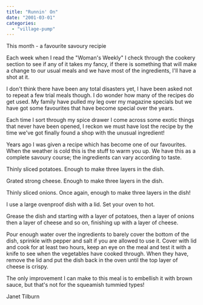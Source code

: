 ```yaml
---
title: "Runnin' On"
date: "2001-03-01"
categories: 
  - "village-pump"
---
```


This month - a favourite savoury recipie

Each week when I read the "Woman's Weekly" I check through the cookery section to see if any of it takes my fancy, if there is something that will make a change to our usual meals and we have most of the ingredients, I'll have a shot at it.

I don't think there have been any total disasters yet, I have been asked not to repeat a few trial meals though. I do wonder how many of the recipes do get used. My family have pulled my leg over my magazine specials but we have got some favourites that have become special over the years.

Each time I sort through my spice drawer I come across some exotic things that never have been opened, I reckon we must have lost the recipe by the time we've got finally found a shop with the unusual ingredient!

Years ago I was given a recipe which has become one of our favourites. When the weather is cold this is the stuff to warm you up. We have this as a complete savoury course; the ingredients can vary according to taste.

Thinly sliced potatoes. Enough to make three layers in the dish.

Grated strong cheese. Enough to make three layers in the dish.

Thinly sliced onions. Once again, enough to make three layers in the dish!

I use a large ovenproof dish with a lid. Set your oven to hot.

Grease the dish and starting with a layer of potatoes, then a layer of onions then a layer of cheese and so on, finishing up with a layer of cheese.

Pour enough water over the ingredients to barely cover the bottom of the dish, sprinkle with pepper and salt if you are allowed to use it. Cover with lid and cook for at least two hours, keep an eye on the meal and test it with a knife to see when the vegetables have cooked through. When they have, remove the lid and put the dish back in the oven until the top layer of cheese is crispy.

The only improvement I can make to this meal is to embellish it with brown sauce, but that's not for the squeamish tummied types!

Janet Tilburn
